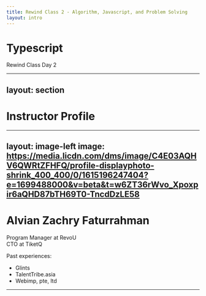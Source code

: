 ```yaml
---
title: Rewind Class 2 - Algorithm, Javascript, and Problem Solving
layout: intro
---
```


# Typescript

Rewind Class Day 2


---
layout: section
---

# Instructor Profile

---
layout: image-left
image: https://media.licdn.com/dms/image/C4E03AQHV6QWRtZFHFQ/profile-displayphoto-shrink_400_400/0/1615196247404?e=1699488000&v=beta&t=w6ZT36rWvo_Xpoxpir6aQHD87bTH69T0-TncdDzLE58
---


# Alvian Zachry Faturrahman

Program Manager at RevoU  
CTO at TiketQ

Past experiences:

- Glints
- TalentTribe.asia
- Webimp, pte, ltd

---